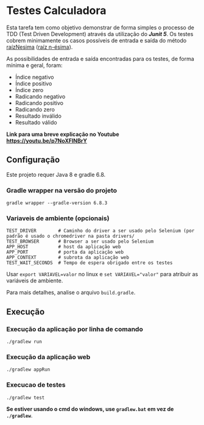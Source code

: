 # Testes Calculadora
Esta tarefa tem como objetivo demonstrar de forma simples o processo de TDD
(Test Driven Development) através da utilização do _**Junit 5**_. Os testes
cobrem minimamente os casos possíveis de entrada e saída do método
[raízNesima](app/src/main/java/calculadora/Calculadora.java#L14)
([raíz n-ésima](https://en.wikipedia.org/wiki/Nth_root)).

As possibilidades de entrada e saída encontradas para os testes, de forma
mínima e geral, foram:

* Índice    negativo
* Índice    positivo
* Índice    zero
* Radicando negativo
* Radicando positivo
* Radicando zero
* Resultado inválido
* Resultado válido

**Link para uma breve explicação no Youtube https://youtu.be/p7NoXFlNBrY**

## Configuração

Este projeto requer Java 8 e gradle 6.8.

### Gradle wrapper na versão do projeto

```shell
gradle wrapper --gradle-version 6.8.3
```

### Variaveis de ambiente (opcionais)

```
TEST_DRIVER        # Caminho do driver a ser usado pelo Selenium (por padrão é usado o chromedriver na pasta drivers/
TEST_BROWSER       # Browser a ser usado pelo Selenium
APP_HOST           # host da aplicação web
APP_PORT           # porta da aplicação web
APP_CONTEXT        # subrota da aplicação web
TEST_WAIT_SECONDS  # Tempo de espera obrigado entre os testes
```

Usar `export VARIAVEL=valor` no linux e `set VARIAVEL="valor"` para atribuir as variáveis de ambiente.

Para mais detalhes, analise o arquivo `build.gradle`.

## Execução

### Execução da aplicação por linha de comando

```shell
./gradlew run
```

### Execução da aplicação web

```shell
./gradlew appRun
```

### Execucao de testes

```shell
./gradlew test
```

**Se estiver usando o cmd do windows, use `gradlew.bat` em vez de `./gradlew`**.
